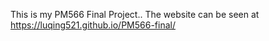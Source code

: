 This is my PM566 Final Project.. The website can be seen at https://luqing521.github.io/PM566-final/
